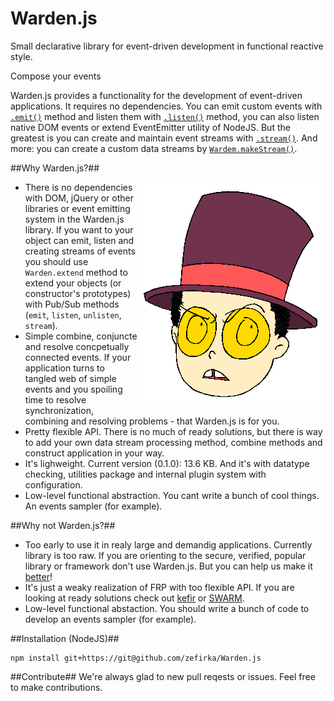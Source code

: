 Warden.js
=========

Small declarative library for event-driven development in functional reactive style. 

Compose your events 

Warden.js provides a functionality for the development of event-driven applications. It requires no dependencies. You can emit custom events with [`.emit()`](#emit) method and listen them with [`.listen()`](#listen) method, you can also listen native DOM events or extend EventEmitter utility of NodeJS. But the greatest is you can create and maintain event streams with [`.stream()`](#stream). And more: you can create a custom data streams by [`Wardem.makeStream()`](#makeStream).

##Why Warden.js?##

<img src="./src/logo.png" align="right" width="301px" style='z-index: 32323; position: relative;'/>

 - There is no dependencies with DOM, jQuery or other libraries or event emitting system in the Warden.js library. If you want to your object can emit, listen and creating streams of events you should use <code>Warden.extend</code> method to extend your objects (or constructor's prototypes) with Pub/Sub methods (`emit`, `listen`, `unlisten`, `stream`).
 - Simple combine, conjuncte and resolve concpetually connected events. If your application turns to tangled web of simple events and you spoiling time to resolve synchronization, combining and resolving problems - that Warden.js is for you.
 - Pretty flexible API. There is no much of ready solutions, but there is way to add your own data stream processing method, combine methods and construct application in your way.
 - It's lighweight. Current version (0.1.0): 13.6 KB. And it's with datatype checking, utilities package and internal plugin system with configuration.
 - Low-level functional abstraction. You cant write a bunch of cool things. An events sampler (for example).
 
##Why not Warden.js?##
 
  - Too early to use it in realy large and demandig applications. Currently library is too raw. If you are orienting to the secure, verified, popular library or framework don't use Warden.js. But you can help us make it [better](https://github.com/zefirka/Warden.js/issues)!
  - It's just a weaky realization of FRP with too flexible API. If you are looking at ready solutions check out [kefir](https://github.com/pozadi/kefir) or [SWARM](https://github.com/gritzko/swarm).
  - Low-level functional abstaction. You should write a bunch of code to develop an events sampler (for example).
  
##Installation (NodeJS)##

    npm install git+https://git@github.com/zefirka/Warden.js
  
##Contribute##
We're always glad to new pull reqests or issues. Feel free to make contributions.
